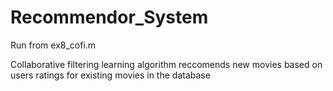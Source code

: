 # Recommendor_System

Run from ex8_cofi.m

Collaborative filtering learning algorithm reccomends new movies based on users ratings for existing movies in the database 
